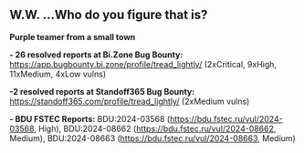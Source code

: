 ## W.W. ...Who do you figure that is?
**Purple teamer from a small town**

**- 26 resolved reports at Bi.Zone Bug Bounty:** https://app.bugbounty.bi.zone/profile/tread_lightly/ (2xCritical, 9xHigh, 11xMedium, 4xLow vulns)

**-2 resolved reports at Standoff365 Bug Bounty:** https://standoff365.com/profile/tread_lightly/ (2xMedium vulns)

**- BDU FSTEC Reports:** BDU:2024-03568 (https://bdu.fstec.ru/vul/2024-03568, High), BDU:2024-08662 (https://bdu.fstec.ru/vul/2024-08662, Medium), BDU:2024-08663 (https://bdu.fstec.ru/vul/2024-08663, Medium)

